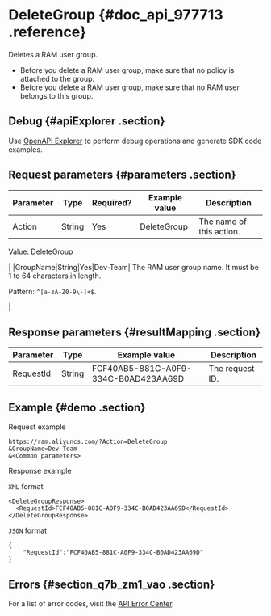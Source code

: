 # DeleteGroup {#doc_api_977713 .reference}

Deletes a RAM user group.

-   Before you delete a RAM user group, make sure that no policy is attached to the group.
-   Before you delete a RAM user group, make sure that no RAM user belongs to this group.

## Debug {#apiExplorer .section}

Use [OpenAPI Explorer](https://api.aliyun.com/#product=Ram&api=CreateUser) to perform debug operations and generate SDK code examples.

## Request parameters {#parameters .section}

|Parameter|Type|Required?|Example value|Description|
|---------|----|---------|-------------|-----------|
|Action|String|Yes|DeleteGroup| The name of this action.

 Value: DeleteGroup

 |
|GroupName|String|Yes|Dev-Team| The RAM user group name. It must be 1 to 64 characters in length.

 Pattern: `^[a-zA-Z0-9\-]+$`.

 |

## Response parameters {#resultMapping .section}

|Parameter|Type|Example value|Description|
|---------|----|-------------|-----------|
|RequestId|String|FCF40AB5-881C-A0F9-334C-B0AD423AA69D|The request ID.|

## Example {#demo .section}

Request example

``` {#request_demo}
https://ram.aliyuncs.com/?Action=DeleteGroup
&GroupName=Dev-Team
&<Common parameters>
```

Response example

`XML` format

``` {#xml_return_success_demo}
<DeleteGroupResponse>
  <RequestId>FCF40AB5-881C-A0F9-334C-B0AD423AA69D</RequestId>
</DeleteGroupResponse>
```

`JSON` format

``` {#json_return_success_demo}
{
    "RequestId":"FCF40AB5-881C-A0F9-334C-B0AD423AA69D"
}
```

## Errors {#section_q7b_zm1_vao .section}

For a list of error codes, visit the [API Error Center](https://error-center.alibabacloud.com/status/product/Ram?spm=5176.10421674.0.0.29c5cav7cav7Io).

